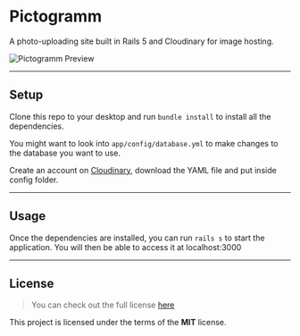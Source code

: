 Pictogramm
============

A photo-uploading site built in Rails 5 and Cloudinary for image hosting. 

![Pictogramm Preview](http://i.imgur.com/o6FHjeY.png)

---

## Setup
Clone this repo to your desktop and run `bundle install` to install all the dependencies.

You might want to look into `app/config/database.yml` to make changes to the database you want to use. 

Create an account on [Cloudinary](https://cloudinary.com), download the YAML file and put inside config folder.

---

## Usage
Once the dependencies are installed, you can run  `rails s` to start the application. You will then be able to access it at localhost:3000

---

## License
>You can check out the full license [here](https://github.com/leighayanid/pictogramm/blob/master/LICENSE.md)

This project is licensed under the terms of the **MIT** license.
